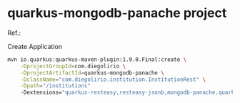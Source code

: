 # quarkus-mongodb-panache project
Ref.: 


Create Application

```sh
mvn io.quarkus:quarkus-maven-plugin:1.9.0.Final:create \
    -DprojectGroupId=com.diegolirio \
    -DprojectArtifactId=quarkus-mongodb-panache \
    -DclassName="com.diegolirio.institution.InstitutionRest" \
    -Dpath="/institutions"
    -Dextensions="quarkus-resteasy,resteasy-jsonb,mongodb-panache,quarkus-arc,quarkus-smallrye-openapi"
```

